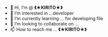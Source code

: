 - 👋 Hi, I’m @ **《★KIRITO★》**
- 👀 I’m interested in ...developer 
- 🌱 I’m currently learning ... for developing file
- 💞️ I’m looking to collaborate on ...
- 📫 How to reach me ... **《★KIRITO★》**

<!---
**《★KIRITO★》** is a ✨ special ✨ repository because its `README.md` (this file) appears on your GitHub profile.
You can click the Preview link to take a look at your changes.
--->
